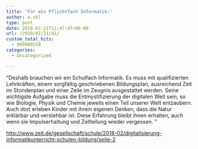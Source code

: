 ```yaml
---
title: 'Für ein Pflichtfach Informatik:'
author: a.sbl
type: post
date: 2018-02-21T11:47:47+00:00
url: /2018/02/21/91/
custom_total_hits:
  - 000000258
categories:
  - Uncategorized

---
```

&#8220;Deshalb brauchen wir ein Schulfach Informatik. Es muss mit qualifizierten Lehrkräften, einem sorgfältig geschriebenen Bildungsplan, ausreichend Zeit im Stundenplan und einer Zeile im Zeugnis ausgestattet werden. Seine wichtigste Aufgabe muss die Entmystifizierung der digitalen Welt sein, so wie Biologie, Physik und Chemie jeweils einen Teil unserer Welt entzaubern. Auch dort erleben Kinder mit ihrem eigenen Denken, dass die Natur erklärbar und verstehbar ist. Diese Erfahrung bleibt ihnen erhalten, auch wenn sie Impulserhaltung und Zellteilung wieder vergessen. &#8221;

http://www.zeit.de/gesellschaft/schule/2018-02/digitalisierung-informatikunterricht-schulen-bildung/seite-2